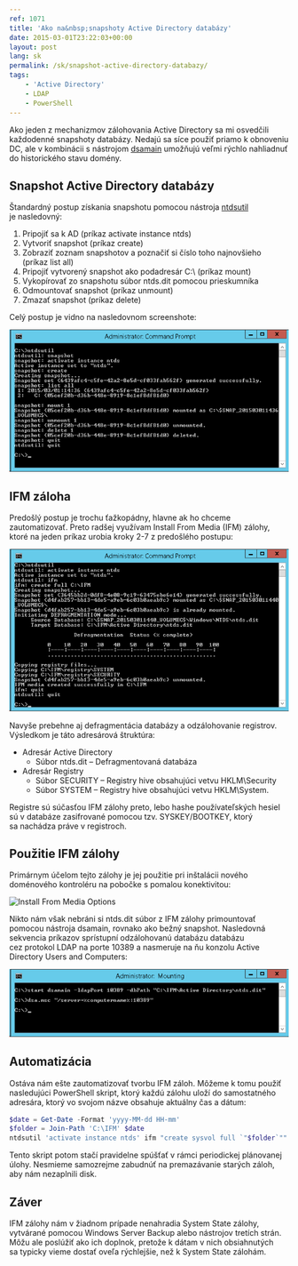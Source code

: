 ```yaml
---
ref: 1071
title: 'Ako na&nbsp;snapshoty Active Directory databázy'
date: 2015-03-01T23:22:03+00:00
layout: post
lang: sk
permalink: /sk/snapshot-active-directory-databazy/
tags:
    - 'Active Directory'
    - LDAP
    - PowerShell
---
```


Ako jeden z&nbsp;mechanizmov zálohovania Active Directory sa&nbsp;mi&nbsp;osvedčili každodenné snapshoty databázy. Nedajú sa&nbsp;síce použiť priamo k&nbsp;obnoveniu DC, ale&nbsp;v&nbsp;kombinácii s&nbsp;nástrojom [dsamain](https://technet.microsoft.com/en-us/library/cc772168.aspx "Dsamain") umožňujú veľmi rýchlo nahliadnuť do&nbsp;historického stavu domény.

<!--more-->

## Snapshot Active Directory databázy

Štandardný postup získania snapshotu pomocou nástroja [ntdsutil](https://technet.microsoft.com/en-us/library/cc731620.aspx "ntdsutil snapshot") je&nbsp;nasledovný:

1. Pripojiť sa k&nbsp;AD (príkaz activate instance ntds)
2. Vytvoriť snapshot (príkaz create)
3. Zobraziť zoznam snapshotov a&nbsp;poznačiť si&nbsp;číslo toho najnovšieho (príkaz list all)
4. Pripojiť vytvorený snapshot ako podadresár C:\\ (príkaz mount)
5. Vykopírovať zo snapshotu súbor ntds.dit pomocou prieskumníka
6. Odmountovať snapshot (príkaz unmount)
7. Zmazať snapshot (príkaz delete)

Celý postup je&nbsp;vidno na&nbsp;nasledovnom screenshote:

![Active Directory Snapshot](/wp-content/uploads/ad_snapshot.png)

## IFM záloha

Predošlý postup je&nbsp;trochu ťažkopádny, hlavne ak&nbsp;ho&nbsp;chceme zautomatizovať. Preto radšej využívam Install From&nbsp;Media (IFM) zálohy, ktoré na&nbsp;jeden príkaz urobia kroky 2-7 z&nbsp;predošlého postupu:

![Install From Media Backup](/wp-content/uploads/ad_ifm.png)

Navyše prebehne aj&nbsp;defragmentácia databázy a&nbsp;odzálohovanie registrov. Výsledkom je&nbsp;táto adresárová štruktúra:

- Adresár Active Directory 
    - Súbor ntds.dit – Defragmentovaná databáza
- Adresár Registry 
    - Súbor SECURITY – Registry hive obsahujúci vetvu HKLM\\Security
    - Súbor SYSTEM – Registry hive obsahujúci vetvu HKLM\\System.

Registre sú súčasťou IFM zálohy preto,&nbsp;lebo hashe používateľských hesiel sú&nbsp;v&nbsp;databáze zasifrované pomocou tzv.&nbsp;SYSKEY/BOOTKEY, ktorý sa&nbsp;nachádza práve v&nbsp;registroch.

## Použitie IFM zálohy

Primárnym účelom tejto zálohy je&nbsp;jej&nbsp;použitie pri&nbsp;inštalácii nového doménového kontroléru na&nbsp;pobočke s&nbsp;pomalou konektivitou:

![Install From Media Options](https://i-technet.sec.s-msft.com/dynimg/IC586842.gif)

Nikto nám však nebráni si&nbsp;ntds.dit súbor z&nbsp;IFM zálohy primountovať pomocou nástroja dsamain, rovnako ako&nbsp;bežný snapshot. Nasledovná sekvencia príkazov sprístupní odzálohovanú databázu databázu cez&nbsp;protokol LDAP na&nbsp;porte 10389 a&nbsp;nasmeruje na&nbsp;ňu&nbsp;konzolu Active Directory Users and&nbsp;Computers:

![dsamain](/wp-content/uploads/dsamain1.png)

## Automatizácia

Ostáva nám ešte zautomatizovať tvorbu IFM záloh. Môžeme k&nbsp;tomu použiť nasledujúci PowerShell skript, ktorý&nbsp;každú zálohu uloží do&nbsp;samostatného adresára, ktorý vo&nbsp;svojom názve obsahuje aktuálny čas a&nbsp;dátum:

```powershell
$date = Get-Date -Format 'yyyy-MM-dd HH-mm'
$folder = Join-Path 'C:\IFM' $date
ntdsutil 'activate instance ntds' ifm "create sysvol full `"$folder`"" quit quit
```

Tento skript potom stačí pravidelne spúšťať v&nbsp;rámci periodickej plánovanej úlohy. Nesmieme samozrejme zabudnúť na&nbsp;premazávanie starých záloh, aby&nbsp;nám&nbsp;nezaplnili disk.

## Záver

IFM zálohy nám v&nbsp;žiadnom prípade nenahradia System State zálohy, vytvárané pomocou Windows Server Backup alebo&nbsp;nástrojov tretích strán. Môžu ale&nbsp;poslúžiť ako ich doplnok, pretože k&nbsp;dátam v&nbsp;nich&nbsp;obsiahnutých sa&nbsp;typicky vieme dostať oveľa rýchlejšie, než k&nbsp;System State zálohám.